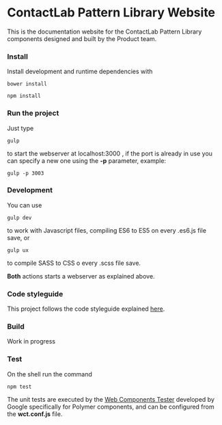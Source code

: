 # ContactLab Pattern Library Website

This is the documentation website for the ContactLab Pattern Library components designed and built by the Product team.

### Install
Install development and runtime dependencies with

	bower install

	npm install

### Run the project
Just type

	gulp

to start the webserver at localhost:3000 , if the port is already in use you can specify a new one using the **-p** parameter, example:

	gulp -p 3003

### Development
You can use

	gulp dev

to work with Javascript files, compiling ES6 to ES5 on every .es6.js file save, or

	gulp ux

to compile SASS to CSS o every .scss file save.

**Both** actions starts a webserver as explained above.

### Code styleguide
This project follows the code styleguide explained [here](https://gitlab.contactlab.com/product-devs/clab-app-components#styleguide).

### Build
Work in progress

### Test
On the shell run the command

	npm test

The unit tests are executed by the [Web Components Tester](https://github.com/Polymer/web-component-tester) developed by Google specifically for Polymer components, and can be configured from the **wct.conf.js** file.
